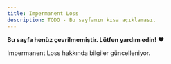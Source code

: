```yaml
---
title: Impermanent Loss
description: TODO - Bu sayfanın kısa açıklaması.
---
```


**Bu sayfa henüz çevrilmemiştir. Lütfen yardım edin! ❤**

Impermanent Loss hakkında bilgiler güncelleniyor.
